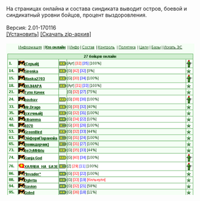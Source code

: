 На страницах онлайна и состава синдиката выводит остров, боевой и синдикатный уровни бойцов, процент выздоровления.
<br>
<br>
Версия: 2.01-170116
<br>
[[Установить]](https://raw.githubusercontent.com/MyRequiem/comfortablePlayingInGW/master/separatedScripts/SyndPersInfo/syndPersInfo.user.js) [[Скачать zip-архив]](https://raw.githubusercontent.com/MyRequiem/comfortablePlayingInGW/master/separatedScripts/SyndPersInfo/syndPersInfo.user.js.zip)
<br>
<br>
![SyndPersInfo](https://raw.githubusercontent.com/MyRequiem/comfortablePlayingInGW/master/imgs/SyndPersInfo/screen.png)
<br>
